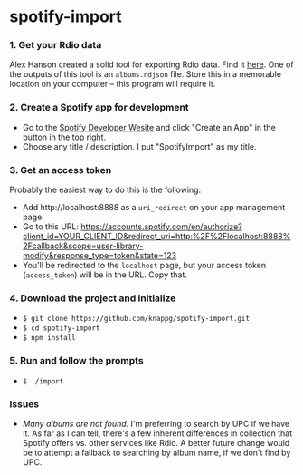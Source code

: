 # spotify-import

### 1. Get your Rdio data

Alex Hanson created a solid tool for exporting Rdio data. Find it [here](https://github.com/alexhanson/rdio-export). One of the outputs of this tool is an `albums.ndjson` file. Store this in a memorable location on your computer – this program will require it.

### 2. Create a Spotify app for development

- Go to the [Spotify Developer Wesite](https://developer.spotify.com/my-applications) and click "Create an App" in the button in the top right.
- Choose any title / description. I put "SpotifyImport" as my title.

### 3. Get an access token

Probably the easiest way to do this is the following:
- Add http://localhost:8888 as a `uri_redirect` on your app management page.
- Go to this URL: https://accounts.spotify.com/en/authorize?client_id=YOUR_CLIENT_ID&redirect_uri=http:%2F%2Flocalhost:8888%2Fcallback&scope=user-library-modify&response_type=token&state=123
- You'll be redirected to the `localhost` page, but your access token (`access_token`) will be in the URL. Copy that.

### 4. Download the project and initialize
- `$ git clone https://github.com/knappg/spotify-import.git`
- `$ cd spotify-import`
- `$ npm install`

### 5. Run and follow the prompts
- `$ ./import`

### Issues

- _Many albums are not found._ I'm preferring to search by UPC if we have it. As far as I can tell, there's a few inherent differences in collection that Spotify offers vs. other services like Rdio. A better future change would be to attempt a fallback to searching by album name, if we don't find by UPC.